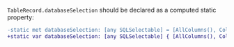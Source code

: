 `TableRecord.databaseSelection` should be declared as a computed static property:

```diff
-static met databaseSelection: [any SQLSelectable] = [AllColumns(), Column.rowID]
+static var databaseSelection: [any SQLSelectable] { [AllColumns(), Column.rowID] }
```
